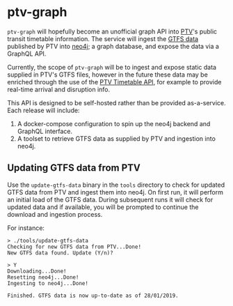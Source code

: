 # ptv-graph

`ptv-graph` will hopefully become an unofficial graph API into [PTV](https://www.ptv.vic.gov.au/)'s public transit timetable information. The service will ingest the [GTFS data](https://data.gov.au/dataset/ds-vic-ad4a0f7f-3e18-47d7-871d-7e19ae64648b/details) published by PTV into [neo4j](https://neo4j.com/); a graph database, and expose the data via a GraphQL API.

Currently, the scope of `ptv-graph` will be to ingest and expose static data supplied in PTV's GTFS files, however in the future these data may be enriched through the use of the [PTV Timetable API](https://www.data.vic.gov.au/data/dataset/ptv-timetable-api), for example to provide real-time arrival and disruption info.

This API is designed to be self-hosted rather than be provided as-a-service. Each release will include:

1. A docker-compose configuration to spin up the neo4j backend and GraphQL interface.
2. A toolset to retrieve GTFS data as supplied by PTV and ingestion into neo4j.

## Updating GTFS data from PTV

Use the `update-gtfs-data` binary in the `tools` directory to check for updated GTFS data from PTV and ingest them into neo4j. On first run, it will perform an initial load of the GTFS data. During subsequent runs it will check for updated data and if available, you will be prompted to continue the download and ingestion process.

For instance:

```
> ./tools/update-gtfs-data
Checking for new GTFS data from PTV...Done!
New GTFS data found. Update (Y/n)?

> Y
Downloading...Done!
Resetting neo4j...Done!
Ingesting to neo4j...Done!

Finished. GTFS data is now up-to-date as of 28/01/2019.
```
